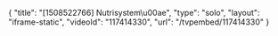 {
    "title": "[1508522766] Nutrisystem\u00ae",
    "type": "solo",
    "layout": "iframe-static",
    "videoId": "117414330",
    "url": "\/tvpembed\/117414330"
}
